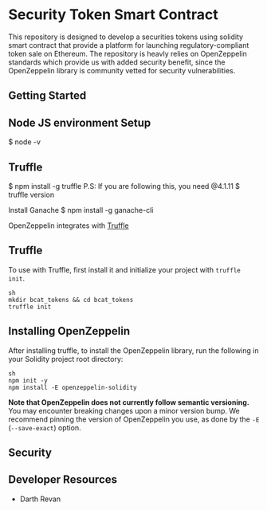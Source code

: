 # Security Token Smart Contract

This repository is designed to develop a securities tokens using solidity smart contract that provide a platform for launching regulatory-compliant token sale on Ethereum. The repository is heavly relies on OpenZeppelin standards which provide us with added security benefit, since the OpenZeppelin library is community vetted for security vulnerabilities.


## Getting Started

## Node JS environment Setup

$ node -v

## Truffle

$ npm install -g truffle
P.S: If you are following this, you need  @4.1.11
$ truffle version

Install Ganache
$ npm install -g ganache-cli

OpenZeppelin integrates with [Truffle](https://github.com/ConsenSys/truffle) 

## Truffle

To use with Truffle, first install it and initialize your project with `truffle init`.

```
sh 
mkdir bcat_tokens && cd bcat_tokens
truffle init
```

## Installing OpenZeppelin

After installing truffle, to install the OpenZeppelin library, run the following in your Solidity project root directory:

```
sh
npm init -y
npm install -E openzeppelin-solidity
```

**Note that OpenZeppelin does not currently follow semantic versioning.** You may encounter breaking changes upon a minor version bump. We recommend pinning the version of OpenZeppelin you use, as done by the `-E` (`--save-exact`) option.

## Security

## Developer Resources
- Darth Revan


